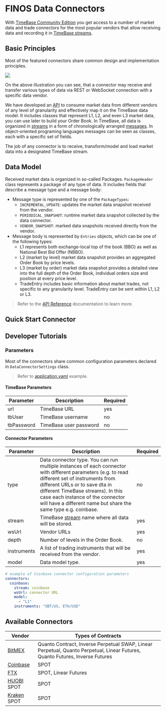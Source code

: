 # FINOS Data Connectors

With [TimeBase Community Edition](https://github.com/finos/TimeBase-CE) you get access to a number of market data and trade connectors for the most popular vendors that allow receiving data and recording it in [TimeBase streams](https://kb.timebase.info/community/overview/streams). 

## Basic Principles

Most of the featured connectors share common design and implementation principles. 

![](/img/tb-ce-connectors.png)

On the above illustration you can see, that a connector may receive and transfer various types of data via REST or WebSocket connection with a specific data vendor.

We have developed an [API](https://github.com/epam/TimebaseCryptoConnectors/blob/main/docs/universal.md) to consume market data from different vendors of any level of granularity and effectively map it on the TimeBase data model. It includes classes that represent L1, L2, and even L3 market data, you can use later to build your Order Book. In TimeBase, all data is organized in [streams](https://kb.timebase.info/community/overview/streams) in a form of chronologically arranged [messages](https://kb.timebase.info/community/overview/messages). In object-oriented programing languages messages can be seen as classes, each with a specific set of fields.

The job of any connector is to receive, transform/model and load market data into a designated TimeBase stream. 

## Data Model

Received market data is organized in so-called Packages. `PackageHeader` class represents a package of any type of data. It includes fields that describe a message type and a message body:

* Message type is represented by one of the `PackageTypes`: 
    - `INCREMENTAL_UPDATE`: updates the market data snapshot received from the vendor.
    - `PERIODICAL_SNAPSHOT`: runtime market data snapshot collected by the data connector.
    - `VENDOR_SNAPSHOT`: marked data snapshots received directly from the vendor.
* Message body is represented by `Entries` objects, which can be one of the following types:
    - L1 represents both exchange-local top of the book (BBO) as well as National Best Bid Offer (NBBO).
    - L2 (market by level) market data snapshot provides an aggregated Order Book by price levels.
    - L3 (market by order) market data snapshot provides a detailed view into the full depth of the Order Book, individual orders size and position at every price level.
    - TradeEntry includes basic information about market trades, not specific to any granularity level. TradeEntry can be sent within L1, L2 or L3.

> Refer to the [API Reference](https://github.com/epam/TimebaseCryptoConnectors/blob/main/docs/universal.md) documentation to learn more.

## Quick Start Connector

## Developer Tutorials

### Parameters 

Most of the connectors share common configuration parameters declared in `DataConnectorSettings` class.

> Refer to [application.yaml](https://github.com/epam/TimebaseCryptoConnectors/blob/main/java/runner/src/main/resources/application.yaml) example.

#### TimeBase Parameters

|Parameter|Description|Required|
|---------|-----------|--------|
|url|TimeBase URL|yes|
|tbUser|TimeBase username|no|
|tbPassword|TimeBase user password|no|

#### Connector Parameters 

|Parameter|Description|Required|
|---------|-----------|--------|
|type|Data connector type. You can run multiple instances of each connector with different parameters (e.g. to read different set of instruments from different URLs or to save dta in different TimeBase streams). In this case each instance of the connector will have a different name but share the same type e.g. coinbase.|no|
|stream|TimeBase [stream](https://kb.timebase.info/community/overview/streams) name where all data will be stored.|yes|
|wsUrl|Vendor URLs|yes|
|depth|Number of levels in the Order Book.|no|
|instruments|A list of trading instruments that will be received from the vendor.|yes|
|model|Data model type.|yes|

```yaml
# example of Coinbase connector configuration parameters
connectors:
  coinbase:
    stream: coinbase
    wsUrl: connector URL
    model:
      - "L1"
    instruments: "XBT/US, ETH/USD"
```

## Available Connectors

|Vendor|Types of Contracts|
|------|------------------|
|[BitMEX](https://github.com/epam/TimebaseCryptoConnectors/blob/main/java/connectors/bitmex/README.md)|Quanto Contract, Inverse Perpetual SWAP, Linear Perpetual, Quanto Perpetual, Linear Futures, Quanto Futures, Inverse Futures|
|[Coinbase](https://github.com/epam/TimebaseCryptoConnectors/blob/main/java/connectors/coinbase/README.md)|SPOT|
|[FTX](https://github.com/epam/TimebaseCryptoConnectors/blob/main/java/connectors/ftx/README.md)|SPOT, Linear Futures|
|[HUOBI](https://github.com/epam/TimebaseCryptoConnectors/blob/main/java/connectors/huobi-spot/README.md) SPOT|SPOT|
|[Kraken](https://github.com/epam/TimebaseCryptoConnectors/blob/main/java/connectors/kraken/README.md) SPOT|SPOT|